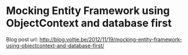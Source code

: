 Mocking Entity Framework using ObjectContext and database first
==========

Blog post url: http://blog.voltje.be/2012/11/19/mocking-entity-framework-using-objectcontext-and-database-first/